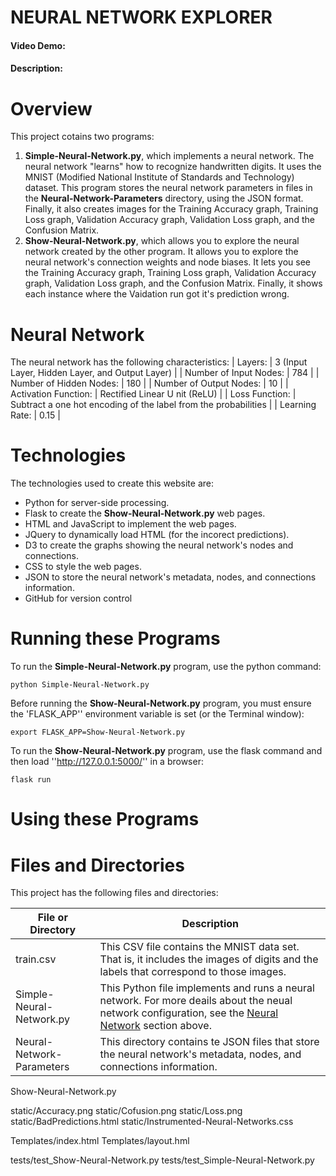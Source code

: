 # NEURAL NETWORK EXPLORER
#### Video Demo:  <URL HERE>
#### Description:


# Overview
This project cotains two programs:
 1. **Simple-Neural-Network.py**, which implements a neural network. The neural network "learns" how to recognize handwritten digits. It uses the MNIST (Modified National Institute of Standards and Technology) dataset. This program stores the neural network parameters in files in the **Neural-Network-Parameters** directory, using the JSON format. Finally, it also creates images for the Training Accuracy graph, Training Loss graph, Validation Accuracy graph, Validation Loss graph, and the Confusion Matrix.
 2. **Show-Neural-Network.py**, which allows you to explore the neural network created by the other program. It allows you to explore the neural network's connection weights and node biases. It lets you see the Training Accuracy graph, Training Loss graph, Validation Accuracy graph, Validation Loss graph, and the Confusion Matrix. Finally, it shows each instance where the Vaidation run got it's prediction wrong. 

# Neural Network
The neural network has the following characteristics:
| Layers: | 3 (Input Layer, Hidden Layer, and Output Layer) |
| Number of Input Nodes: | 784 |
| Number of Hidden Nodes: | 180 |
| Number of Output Nodes: | 10 |
| Activation Function: | Rectified Linear U nit (ReLU) |
| Loss Function: | Subtract a one hot encoding of the label from the probabilities |
| Learning Rate: | 0.15 |

# Technologies
The technologies used to create this website are:
  - Python for server-side processing.
  - Flask to create the **Show-Neural-Network.py** web pages.
  - HTML and JavaScript to implement the web pages.
  - JQuery to dynamically load HTML (for the incorect predictions).
  - D3 to create the graphs showing the neural network's nodes and connections.
  - CSS to style the web pages.
  - JSON to store the neural network's metadata, nodes, and connections information.
  - GitHub for version control

# Running these Programs
To run the **Simple-Neural-Network.py** program, use the python command:
```
python Simple-Neural-Network.py
```

Before running the **Show-Neural-Network.py** program, you must ensure the 'FLASK_APP'' environment variable is set (or the Terminal window):
```
export FLASK_APP=Show-Neural-Network.py
```

To run the **Show-Neural-Network.py** program, use the flask command and then load ''http://127.0.0.1:5000/'' in a browser:
```
flask run
```

# Using these Programs


# Files and Directories
This project has the following files and directories:

| File or Directory | Description |
|-------------------|-------------|
| train.csv | This CSV file contains the MNIST data set. That is, it includes the images of digits and the labels that correspond to those images. |
| Simple-Neural-Network.py | This Python file implements and runs a neural network. For more deails about the neual network configuration, see the [Neural Network](#Neural-Network) section above. |
| Neural-Network-Parameters | This directory contains te JSON files that store the neural network's metadata, nodes, and connections information. | 

Show-Neural-Network.py

static/Accuracy.png
static/Cofusion.png
static/Loss.png
static/BadPredictions.html
static/Instrumented-Neural-Networks.css

Templates/index.html
Templates/layout.hml

tests/test_Show-Neural-Network.py
tests/test_Simple-Neural-Network.py




